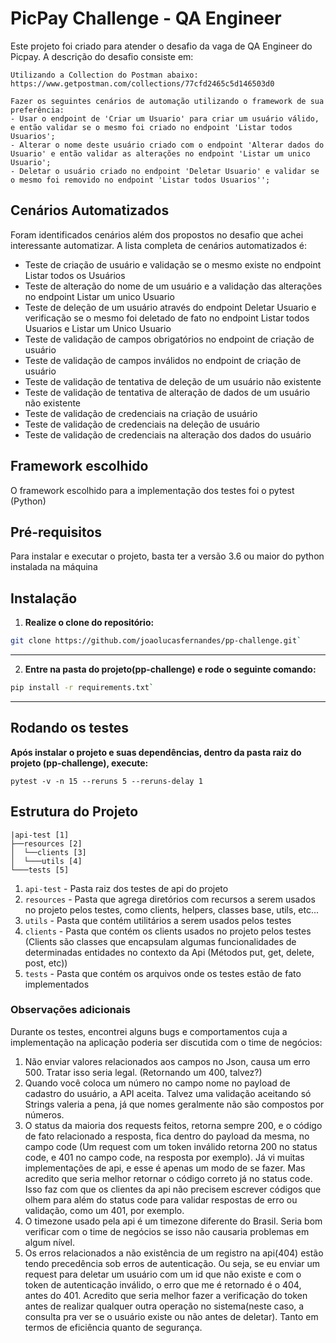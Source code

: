 # PicPay Challenge - QA Engineer

Este projeto foi criado para atender o desafio da vaga de QA Engineer do Picpay. A descrição do desafio consiste em:

```
Utilizando a Collection do Postman abaixo:
https://www.getpostman.com/collections/77cfd2465c5d146503d0

Fazer os seguintes cenários de automação utilizando o framework de sua preferência:
- Usar o endpoint de 'Criar um Usuario' para criar um usuário válido, e então validar se o mesmo foi criado no endpoint 'Listar todos Usuarios';
- Alterar o nome deste usuário criado com o endpoint 'Alterar dados do Usuario' e então validar as alterações no endpoint 'Listar um unico Usuario';
- Deletar o usuário criado no endpoint 'Deletar Usuario' e validar se o mesmo foi removido no endpoint 'Listar todos Usuarios'';
```

## Cenários Automatizados
Foram identificados cenários além dos propostos no desafio que achei interessante automatizar. A lista completa de cenários automatizados é:

- Teste de criação de usuário e validação se o mesmo existe no endpoint Listar todos os Usuários
- Teste de alteração do nome de um usuário e a validação das alterações no endpoint Listar um unico Usuario
- Teste de deleção de um usuário através do endpoint Deletar Usuario e verificação se o mesmo foi deletado de fato no endpoint Listar todos Usuarios e Listar um Unico Usuario
- Teste de validação de campos obrigatórios no endpoint de criação de usuário
- Teste de validação de campos inválidos no endpoint de criação de usuário
- Teste de validação de tentativa de deleção de um usuário não existente
- Teste de validação de tentativa de alteração de dados de um usuário não existente
- Teste de validação de credenciais na criação de usuário
- Teste de validação de credenciais na deleção de usuário
- Teste de validação de credenciais na alteração dos dados do usuário

## Framework escolhido

O framework escolhido para a implementação dos testes foi o pytest (Python)

## Pré-requisitos

Para instalar e executar o projeto, basta ter a versão 3.6 ou maior do python instalada na máquina

## Instalação

1. **Realize o clone do repositório:**

 ```sh
 git clone https://github.com/joaolucasfernandes/pp-challenge.git`
```

***
2. **Entre na pasta do projeto(pp-challenge) e rode o seguinte comando:**

```sh
pip install -r requirements.txt`
```

***

## Rodando os testes

**Após instalar o projeto e suas dependências, dentro da pasta raiz do projeto (pp-challenge), execute:**

 `pytest -v -n 15 --reruns 5 --reruns-delay 1`

## Estrutura do Projeto
```
|api-test [1]  
├──resources [2]  
│  └──clients [3] 
│  └───utils [4] 
└───tests [5]
```
1. `api-test` - Pasta raiz dos testes de api do projeto
2. `resources` - Pasta que agrega diretórios com recursos a serem usados no projeto pelos testes, como clients, helpers, classes base, utils, etc...
3. `utils` - Pasta que contém utilitários a serem usados pelos testes
4. `clients` - Pasta que contém os clients usados no projeto pelos testes (Clients são classes que encapsulam algumas funcionalidades de determinadas entidades no contexto da Api (Métodos put, get, delete, post, etc))
5. `tests` - Pasta que contém os arquivos onde os testes estão de fato implementados 

### Observações adicionais
Durante os testes, encontrei alguns bugs  e comportamentos cuja a implementação na aplicação poderia ser discutida com o time de negócios:

1. Não enviar valores relacionados aos campos no Json, causa um erro 500. Tratar isso seria legal. (Retornando um 400, talvez?)
2. Quando você coloca um número no campo nome no payload de cadastro do usuário, a API aceita. Talvez uma validação aceitando só Strings valeria a pena, já que nomes geralmente não são compostos por números.
3. O status da maioria dos requests feitos, retorna sempre 200, e o código de fato relacionado a resposta, fica dentro do payload da mesma, no campo code (Um request com um token inválido retorna 200 no status code, e 401 no campo code, na resposta por exemplo). Já vi muitas implementações de api, e esse é apenas um modo de se fazer. Mas acredito que seria melhor retornar o código correto já no status code. Isso faz com que os clientes da api não precisem escrever códigos que olhem para além do status code para validar respostas de erro ou validação, como um 401, por exemplo. 
5. O timezone usado pela api é um timezone diferente do Brasil. Seria bom verificar com o time de negócios se isso não causaria problemas em algum nível.
6. Os erros relacionados a não existência de um registro na api(404) estão tendo precedência sob erros de autenticação. Ou seja, se eu enviar um request para deletar um usuário com um id que não existe e com o token de autenticação inválido, o erro que me é retornado é o 404, antes do 401. Acredito que seria melhor fazer a verificação do token antes de realizar qualquer outra operação no sistema(neste caso, a consulta pra ver se o usuário existe ou não antes de deletar). Tanto em termos de eficiência quanto de segurança.